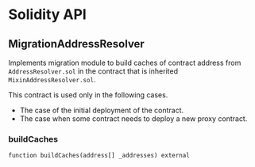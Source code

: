 # Solidity API

## MigrationAddressResolver

Implements migration module to build caches of contract address from `AddressResolver.sol`
in the contract that is inherited `MixinAddressResolver.sol`.

This contract is used only in the following cases.
- The case of the initial deployment of the contract.
- The case when some contract needs to deploy a new proxy contract.

### buildCaches

```solidity
function buildCaches(address[] _addresses) external
```

